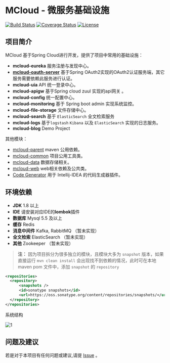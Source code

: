 # MCloud - 微服务基础设施
[![Build Status](https://www.travis-ci.org/heyuxian/mcloud.svg?branch=master)](https://www.travis-ci.org/heyuxian/mcloud)
[![Coverage Status](https://coveralls.io/repos/github/heyuxian/mcloud/badge.svg?branch=master)](https://coveralls.io/github/heyuxian/mcloud?branch=master)
[![License](https://img.shields.io/badge/License-Apache%202.0-blue.svg)](https://opensource.org/licenses/Apache-2.0)

## 项目简介

MCloud 基于Spring Cloud进行开发，提供了项目中常用的基础设施：

- **mcloud-eureka** 服务注册与发现中心。
- [**mcloud-oauth-server**](https://github.com/heyuxian/mcloud-oauth2-server) 基于Spring OAuth2实现的OAuth2认证服务端，其它服务需要依赖此服务进行认证。
- **mcloud-uia** API 统一登录中心。
- **mcloud-apigw** 基于Spring cloud zuul 实现的api网关 。
- **mcloud-config** 统一配置中心。
- **mcloud-monitoring** 基于 Spring boot admin 实现系统监控。
- **mcloud-file-storage** 文件存储中心。
- **mcloud-search** 基于 `ElasticSearch` 全文检索服务
- **mcloud-logs** 基于`logstash`  `Kibana` 以及 `ElasticSearch` 实现的日志服务。
- **mcloud-blog** Demo Project

其他模块：

- [mcloud-parent](https://github.com/heyuxian/mcloud-parent) maven 公用依赖。
- [mcloud-common](https://github.com/heyuxian/mcloud-common) 项目公用工具类。
- [mcloud-data](https://github.com/heyuxian/mcloud-data) 数据存储相关。
- [mcloud-web](https://github.com/heyuxian/mcloud-web) web相关依赖及公共类。
- [Code Generator](https://github.com/heyuxian/code-generator) 用于 Intellij-IDEA 的代码生成器插件。

## 环境依赖

- **JDK** 1.8 以上
- **IDE** 请安装对应IDE的**lombok**插件
- **数据库** Mysql 5.5 及以上
- **缓存** Redis
- **消息中间件** Kafka, RabbitMQ （暂未实现）
- **全文检索** ElasticSearch （暂未实现）
- **其他** Zookeeper （暂未实现）


> **注：** 因为项目拆分为很多独立的模块，且模块大多为 `snapshot` 版本，如果直接运行 `mvn clean install` 会出现找不到依赖的情况，此时可在本地 maven pom 文件中，添加 `snapshot` 的 `repository`

```xml
<repositories>
  <repository>
      <snapshots />
      <id>sonatype snapshots</id>
      <url>https://oss.sonatype.org/content/repositories/snapshots/</url>
  </repository>
</repositories>
```



系统结构

![1](https://user-images.githubusercontent.com/30259465/34211439-0d4f035c-e5d4-11e7-8c46-ba5c7ffd65d0.png)



## 问题及建议

若是对于本项目有任何问题或建议,请提 [Issue](https://github.com/heyuxian/mcloud/issues/new) 。

